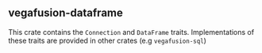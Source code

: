 ## vegafusion-dataframe
This crate contains the `Connection` and `DataFrame` traits. Implementations of these traits are provided in other crates (e.g `vegafusion-sql`)